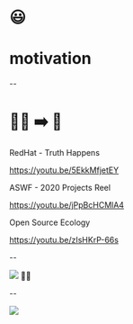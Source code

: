 # 😃

# motivation

--

# 🧑‍🎓 ➡️ 🏢

RedHat - Truth Happens

https://youtu.be/5EkkMfjetEY

ASWF - 2020 Projects Reel

https://youtu.be/jPpBcHCMlA4

Open Source Ecology

https://youtu.be/zIsHKrP-66s

--

[![](https://upload.wikimedia.org/wikipedia/commons/1/18/Ikigai-EN.svg)](https://commons.wikimedia.org/wiki/File:Ikigai-EN.svg) 👨‍🏫

--

![](https://baloise.github.io/open-source/docs/arc42/images/os-maturity-model.png)